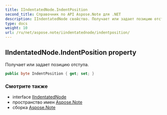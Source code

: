 ```yaml
---
title: IIndentatedNode.IndentPosition
second_title: Справочник по API Aspose.Note для .NET
description: IIndentatedNode свойство. Получает или задает позицию отступа.
type: docs
weight: 10
url: /ru/net/aspose.note/iindentatednode/indentposition/
---
```

## IIndentatedNode.IndentPosition property

Получает или задает позицию отступа.

```csharp
public byte IndentPosition { get; set; }
```

### Смотрите также

* interface [IIndentatedNode](../)
* пространство имен [Aspose.Note](../../iindentatednode/)
* сборка [Aspose.Note](../../../)


